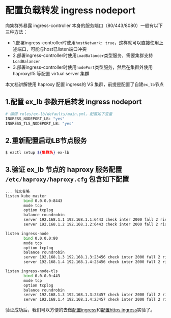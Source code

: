 # 配置负载转发 ingress nodeport

向集群外暴露 ingress-controller 本身的服务端口（80/443/8080）一般有以下三种方法：

- 1.部署ingress-controller时使用`hostNetwork: true`，这样就可以直接使用上述端口，可能与host已listen端口冲突
- 2.部署ingress-controller时使用`LoadBalancer`类型服务，需要集群支持`LoadBalancer`
- 3.部署ingress-controller时使用`nodePort`类型服务，然后在集群外使用 haproxy/f5 等配置 virtual server 集群

本文档讲解使用 haproxy 配置 ingress的 VS 集群，前提是配置了自建`ex_lb`节点

## 1.配置 ex_lb 参数开启转发 ingress nodeport

``` bash
# 编辑 roles/ex-lb/defaults/main.yml，配置如下变量
INGRESS_NODEPORT_LB: "yes"
INGRESS_TLS_NODEPORT_LB: "yes"
```

## 2.重新配置启动LB节点服务

``` bash
$ ezctl setup ${集群名} ex-lb 
```

## 3.验证 ex_lb 节点的 haproxy 服务配置 `/etc/haproxy/haproxy.cfg` 包含如下配置

``` bash
... 前文省略
listen kube_master
        bind 0.0.0.0:8443
        mode tcp
        option tcplog
        balance roundrobin
        server 192.168.1.1 192.168.1.1:6443 check inter 2000 fall 2 rise 2 weight 1
        server 192.168.1.2 192.168.1.2:6443 check inter 2000 fall 2 rise 2 weight 1

listen ingress-node
        bind 0.0.0.0:80
        mode tcp
        option tcplog
        balance roundrobin
        server 192.168.1.3 192.168.1.3:23456 check inter 2000 fall 2 rise 2 weight 1
        server 192.168.1.4 192.168.1.4:23456 check inter 2000 fall 2 rise 2 weight 1

listen ingress-node-tls
        bind 0.0.0.0:443
        mode tcp
        option tcplog
        balance roundrobin
        server 192.168.1.3 192.168.1.3:23457 check inter 2000 fall 2 rise 2 weight 1
        server 192.168.1.4 192.168.1.4:23457 check inter 2000 fall 2 rise 2 weight 1
```

验证成功后，我们可以方便的去做[配置ingress](../guide/ingress.md)和[配置https ingress](../guide/ingress-tls.md)实验了。
